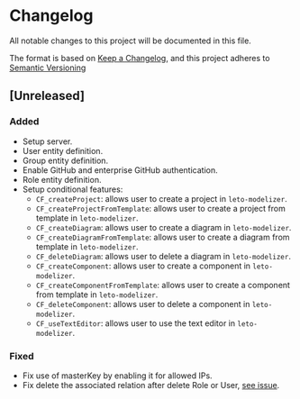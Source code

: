 # Changelog

All notable changes to this project will be documented in this file.

The format is based on [Keep a Changelog](https://keepachangelog.com/en/1.0.0/),
and this project adheres to [Semantic Versioning](https://semver.org/spec/v2.0.0.html)

## [Unreleased]

### Added

* Setup server.
* User entity definition.
* Group entity definition.
* Enable GitHub and enterprise GitHub authentication.
* Role entity definition.
* Setup conditional features:
  * `CF_createProject`: allows user to create a project in `leto-modelizer`.
  * `CF_createProjectFromTemplate`: allows user to create a project from template in `leto-modelizer`.
  * `CF_createDiagram`: allows user to create a diagram in `leto-modelizer`.
  * `CF_createDiagramFromTemplate`: allows user to create a diagram from template in `leto-modelizer`.
  * `CF_deleteDiagram`: allows user to delete a diagram in `leto-modelizer`.
  * `CF_createComponent`: allows user to create a component in `leto-modelizer`.
  * `CF_createComponentFromTemplate`: allows user to create a component from template in `leto-modelizer`.
  * `CF_deleteComponent`: allows user to delete a component in `leto-modelizer`.
  * `CF_useTextEditor`: allows user to use the text editor in `leto-modelizer`.

### Fixed

* Fix use of masterKey by enabling it for allowed IPs.
* Fix delete the associated relation after delete Role or User, [see issue](https://github.com/ditrit/leto-modelizer-api/issues/19).
